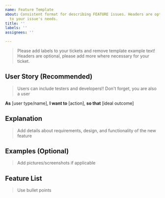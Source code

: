 ```yaml
---
name: Feature Template
about: Consistent format for describing FEATURE issues. Headers are optional, adjust
  to your issue's needs.
title: ''
labels: ''
assignees: ''

---
```


> Please add labels to your tickets and remove template example text! Headers are optional, please add more where necessary for your ticket.

## User Story (Recommended)

> Users can include testers and developers!! Don't forget, you are also a user

**As** [user type/name], **I want to** [action], **so that** [ideal outcome]

## Explanation

> Add details about requirements, design, and functionality of the new feature

## Examples (Optional)
> Add pictures/screenshots if applicable

## Feature List

> Use bullet points
